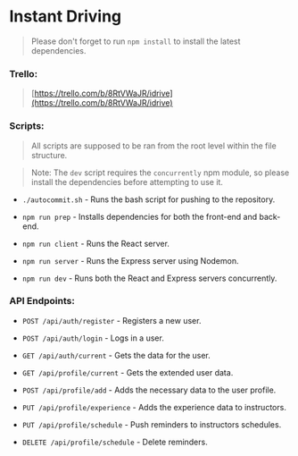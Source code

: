 # Instant Driving

> Please don't forget to run `npm install` to install the latest dependencies.

### Trello:

> [https://trello.com/b/8RtVWaJR/idrive](https://trello.com/b/8RtVWaJR/idrive)

### Scripts:

> All scripts are supposed to be ran from the root level within the file structure.

> Note: The `dev` script requires the `concurrently` npm module, so please install the dependencies before attempting to use it.

- `./autocommit.sh` - Runs the bash script for pushing to the repository.

- `npm run prep` - Installs dependencies for both the front-end and back-end. 

- `npm run client` - Runs the React server.

- `npm run server` - Runs the Express server using Nodemon.

- `npm run dev` - Runs both the React and Express servers concurrently.


### API Endpoints:

- `POST /api/auth/register` - Registers a new user.
 
- `POST /api/auth/login` - Logs in a user.

- `GET /api/auth/current` - Gets the data for the user.

- `GET /api/profile/current` - Gets the extended user data.

- `POST /api/profile/add` - Adds the necessary data to the user profile.

- `PUT /api/profile/experience` - Adds the experience data to instructors.

- `PUT /api/profile/schedule` - Push reminders to instructors schedules.

- `DELETE /api/profile/schedule` - Delete reminders.